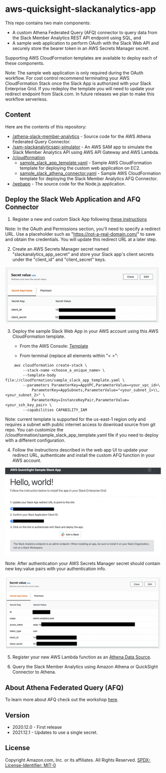 # aws-quicksight-slackanalytics-app

This repo contains two main components: 
- A custom Athena Federated Query (AFQ) connector to query data from the Slack Member Analytics REST API endpoint using SQL, and 
- A sample web application to perform OAuth with the Slack Web API and securely store the bearer token in an AWS Secrets Manager secret. 

Supporting AWS CloudFormation templates are available to deploy each of these components. 

Note: The sample web application is only required during the OAuth workflow. For cost control recommend terminating your AWS CloudFormation 
Stack once the Slack App is authorized with your Slack Enterprise Grid.  If you redeploy the template you will need to update your redirect endpoint from Slack.com. In future releases we plan to make this workflow serverless. 

## Content
Here are the contents of this repository:

- [/athena-slack-member-analytics](athena-slack-member-analytics/) - Source code for the AWS Athena Federated Query Connector.
- [/sam-slackanalyticsapi-simulator](sam-slackanalyticsapi-simulator/) - An AWS SAM app to simulate the Slack Member Analytics API using AWS API Gateway and AWS Lambda.
- [/cloudformation](cloudformation)
    - [sample_slack_app_template.yaml](cloudformation/sample_slack_app_template.yaml) - Sample AWS CloudFormation template for deploying the custom web application on EC2. 
    - [sample_slack_athena_connector.yaml](cloudformation/sample_slack_athena_connector.yaml) - Sample AWS CloudFormation template for deploying the Slack Member Analytics AFQ Connector.
- [/webapp](webapp/) - The source code for the Node.js application.

## Deploy the Slack Web Application and AFQ Connector

1. Register a new and custom Slack App following [these instructions](https://api.slack.com/scopes/admin.analytics:read)

Note: In the OAuth and Permissions section, you'll need to specify a redirect URL. Use a placeholder such as "https://not-a-real-domain.com/" to save and obtain the credentials. You will update this redirect URL at a later step. 

2. Create an AWS Secrets Manager secret named "slackanalytics_app_secret" and store your Slack app's client secrets under the  "client_id" and "client_secret" keys. 

![Alt text](/images/secret_preauth.png?raw=true "Secrets Manager Screenshot")

3. Deploy the sample Slack Web App in your AWS account using this AWS CloudFormation template.   

    - From the AWS Console:  [Template](https://us-east-1.console.aws.amazon.com/cloudformation/home?region=us-east-1#/stacks/create/review?&templateURL=https://s3.us-east-1.amazonaws.com/quicksight.slackanalytics.afqconnector/sample_slack_app_template.yaml&stackName=qs-slackanalytics-web-app)
    
    - From terminal (replace all elements within "< >":

```
    aws cloudformation create-stack \
        --stack-name <choose_a_unique_name> \
        --template-body file://cloudformation/sample_slack_app_template.yaml \
        --parameters ParameterKey=AppVPC,ParameterValue=<your_vpc_id>\
            ParameterKey=AppSubnets,ParameterValue="<your_subnet_1>\\,<your_subnet_2>" \
            ParameterKey=InstanceKeyPair,ParameterValue=<your_ssh_key_pair> \
        --capabilities CAPABILITY_IAM
```

Note: current template is supported for the us-east-1 region only and requires a subnet with public internet access to download source from git repo.  You can customize the /cloudformation/sample_slack_app_template.yaml file if you need to deploy with a different configuration. 
        
4. Follow the instructions described in the web app UI to update your redirect URL, authenticate and install the custom AFQ function in your AWS account. 

![Alt text](/images/webapp_landing.png?raw=true "WebApp UI Screenshot")

Note: After authentication your AWS Secrets Manager secret should contain new key:value pairs with your authentication info.

![Alt text](/images/secret_postauth.png?raw=true "Secrets Manager Screenshot Post Auth")

5. Register your new AWS Lambda function as an [Athena Data Source](https://docs.aws.amazon.com/athena/latest/ug/connect-to-a-data-source-lambda.html).

6. Query the Slack Member Analytics using Amazon Athena or QuickSight Connector to Athena. 

## About Athena Federated Query (AFQ)

To learn more about AFQ check out the workshop [here](https://athena-in-action.workshop.aws/60-connector/601-connector-code.html).

## Version
- 2020.12.0 - First release
- 2021.12.1 - Updates to use a single secret.

## License

Copyright Amazon.com, Inc. or its affiliates. All Rights Reserved.
[SPDX-License-Identifier: MIT-0](LICENSE)